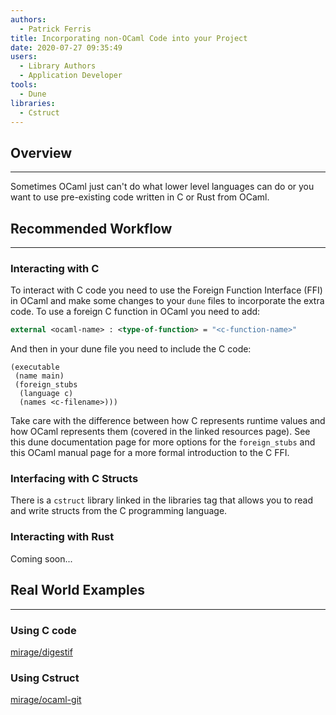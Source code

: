 ```yaml
---
authors:
  - Patrick Ferris
title: Incorporating non-OCaml Code into your Project
date: 2020-07-27 09:35:49
users:
  - Library Authors
  - Application Developer
tools:
  - Dune
libraries: 
  - Cstruct
---
```


## Overview

---

Sometimes OCaml just can't do what lower level languages can do or you want to use pre-existing code written in C or Rust from OCaml. 

## Recommended Workflow

---

### Interacting with C

To interact with C code you need to use the Foreign Function Interface (FFI) in OCaml and make some changes to your `dune` files to incorporate the extra code. To use a foreign C function in OCaml you need to add: 

```ocaml
external <ocaml-name> : <type-of-function> = "<c-function-name>"
```

And then in your dune file you need to include the C code: 

```
(executable
 (name main)
 (foreign_stubs
  (language c)
  (names <c-filename>)))
```

Take care with the difference between how C represents runtime values and how OCaml represents them (covered in the linked resources page). See this dune documentation page for more options for the `foreign_stubs` and this OCaml manual page for a more formal introduction to the C FFI.

### Interfacing with C Structs

There is a `cstruct` library linked in the libraries tag that allows you to read and write structs from the C programming language. 

### Interacting with Rust

Coming soon...

## Real World Examples

---

### Using C code

[mirage/digestif](https://github.com/mirage/digestif/tree/master/src-c/native)

### Using Cstruct

[mirage/ocaml-git](https://github.com/mirage/ocaml-git)